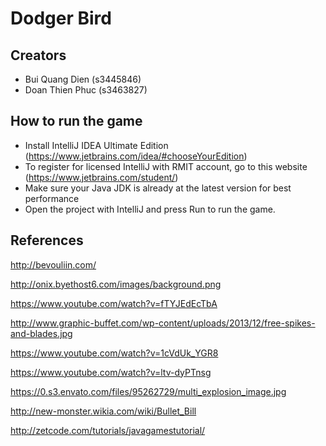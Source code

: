 # Dodger Bird

## Creators
-   Bui Quang Dien (s3445846)
-   Doan Thien Phuc (s3463827)

## How to run the game
-   Install IntelliJ IDEA Ultimate Edition (https://www.jetbrains.com/idea/#chooseYourEdition)
-   To register for licensed IntelliJ with RMIT account, go to this website (https://www.jetbrains.com/student/)
-   Make sure your Java JDK is already at the latest version for best performance
-   Open the project with IntelliJ and press Run to run the game.

## References
http://bevouliin.com/

http://onix.byethost6.com/images/background.png

https://www.youtube.com/watch?v=fTYJEdEcTbA

http://www.graphic-buffet.com/wp-content/uploads/2013/12/free-spikes-and-blades.jpg

https://www.youtube.com/watch?v=1cVdUk_YGR8

https://www.youtube.com/watch?v=ltv-dyPTnsg

https://0.s3.envato.com/files/95262729/multi_explosion_image.jpg

http://new-monster.wikia.com/wiki/Bullet_Bill

http://zetcode.com/tutorials/javagamestutorial/

